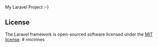 My Laravel Project :-)

## License

The Laravel framework is open-sourced software licensed under the [MIT license](https://opensource.org/licenses/MIT).
#   r m c i n n e s 
 
 

